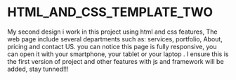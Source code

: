# HTML_AND_CSS_TEMPLATE_TWO
My second design 
i work in this project using html and css features, The web page include several departments such as: services, portfolio, About, pricing and contact US.
you can notice this page is fully responsive, you can open it with your smartphone, your tablet or your laptop .
I ensure this is the first version of project and other features with js and framework will be added, stay tunned!!!
